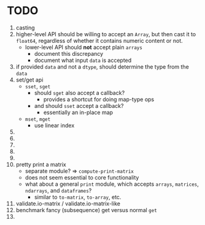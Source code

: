 TODO
====

1. casting
2. higher-level API should be willing to accept an `Array`, but then cast it to `float64`, regardless of whether it contains numeric content or not.
	- lower-level API should __not__ accept plain `arrays`
		-	document this discrepancy
		-	document what input `data` is accepted 
3. if provided `data` and not a `dtype`, should determine the type from the `data`
4. set/get api
	-	`sset`, `sget`
		-	should `sget` also accept a callback?
			-	provides a shortcut for doing map-type ops
		-	and should `sset` accept a callback?
			-	essentially an in-place map
	-	`mset`, `mget`
		-	use linear index
5. 
6. 
7. 
8.
9. 
10. pretty print a matrix
	-	separate module? => `compute-print-matrix`
	-	does not seem essential to core functionality
	- 	what about a general `print` module, which accepts `arrays`, `matrices`, `ndarrays`, and `dataframes`?
		-	similar to `to-matrix`, `to-array`, etc.
11. validate.io-matrix / validate.io-matrix-like
12. benchmark fancy (subsequence) get versus normal `get`
13. 


